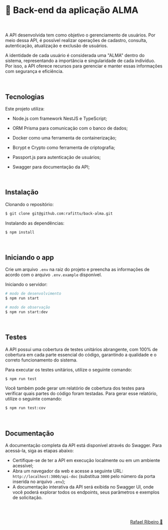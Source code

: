 # 🌱 Back-end da aplicação ALMA

###

<br>

A API desenvolvida tem como objetivo o gerenciamento de usuários. Por meio dessa API, é possível realizar operações de cadastro, consulta, autenticação, atualização e exclusão de usuários.

A identidade de cada usuário é considerada uma "ALMA" dentro do sistema, representando a importância e singularidade de cada indivíduo. Por isso, a API oferece recursos para gerenciar e manter essas informações com segurança e eficiência.

<br>

## Tecnologias

Este projeto utiliza:

- Node.js com framework NestJS e TypeScript;
- ORM Prisma para comunicação com o banco de dados;
- Docker como uma ferramenta de containerização;

- Bcrypt e Crypto como ferramenta de criptografia;
- Passport.js para autenticação de usuários;

- Swagger para documentação da API;

<br>

## Instalação

Clonando o repositório:

```bash
$ git clone git@github.com:rafittu/back-alma.git
```

Instalando as dependências:

```bash
$ npm install
```

<br>

## Iniciando o app

Crie um arquivo `.env` na raiz do projeto e preencha as informações de acordo com o arquivo `.env.example` disponível.

Iniciando o servidor:

```bash
# modo de desenvolvimento
$ npm run start

# modo de observação
$ npm run start:dev
```

<br>

## Testes

A API possui uma cobertura de testes unitários abrangente, com 100% de cobertura em cada parte essencial do código, garantindo a qualidade e o correto funcionamento do sistema.

Para executar os testes unitários, utilize o seguinte comando:

```bash
$ npm run test
```

Você também pode gerar um relatório de cobertura dos testes para verificar quais partes do código foram testadas. Para gerar esse relatório, utilize o seguinte comando:

```bash
$ npm run test:cov
```

<br>

## Documentação

A documentação completa da API está disponível através do Swagger. Para acessá-la, siga as etapas abaixo:

- Certifique-se de ter a API em execução localmente ou em um ambiente acessível;
- Abra um navegador da web e acesse a seguinte URL: `http://localhost:3000/api-doc` (substitua `3000` pelo número da porta inserida no arquivo `.env`);
- A documentação interativa da API será exibida no Swagger UI, onde você poderá explorar todos os endpoints, seus parâmetros e exemplos de solicitação.

<br>

##

<p align="right">
  <a href="https://www.linkedin.com/in/rafittu/">Rafael Ribeiro 🚀</a>
</p>
